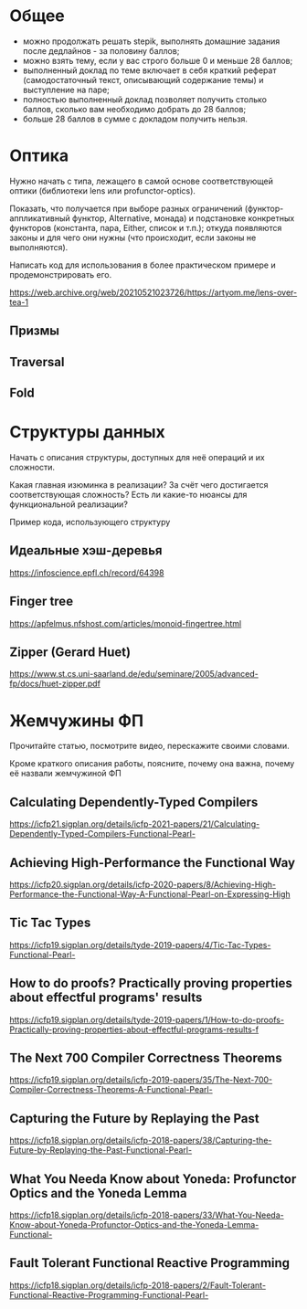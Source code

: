 # Общее

-   можно продолжать решать stepik, выполнять домашние задания после
    дедлайнов - за половину баллов;
-   можно взять тему, если у вас строго больше 0 и меньше 28 баллов;
-   выполненный доклад по теме включает в себя краткий реферат
    (самодостаточный текст, описывающий содержание темы) и выступление
    на паре;
-   полностью выполненный доклад позволяет получить столько баллов,
    сколько вам необходимо добрать до 28 баллов;
-   больше 28 баллов в сумме с докладом получить нельзя.

# Оптика

Нужно начать с типа, лежащего в самой основе соответствующей оптики (библиотеки lens или profunctor-optics).

Показать, что получается при выборе разных ограничений
(функтор-аппликативный функтор, Alternative, монада) и подстановке
конкретных функторов (константа, пара, Either, список и т.п.); откуда
появляются законы и для чего они нужны (что происходит, если законы не
выполняются).

Написать код для использования в более практическом примере и
продемонстрировать его.

<https://web.archive.org/web/20210521023726/https://artyom.me/lens-over-tea-1>

## Призмы

## Traversal

## Fold

# Структуры данных

Начать с описания структуры, доступных для неё операций и их сложности.

Какая главная изюминка в реализации? За счёт чего достигается
соответствующая сложность? Есть ли какие-то нюансы для функциональной
реализации?

Пример кода, использующего структуру

## Идеальные хэш-деревья

<https://infoscience.epfl.ch/record/64398>

## Finger tree

<https://apfelmus.nfshost.com/articles/monoid-fingertree.html>

## Zipper (Gerard Huet)

<https://www.st.cs.uni-saarland.de/edu/seminare/2005/advanced-fp/docs/huet-zipper.pdf>

# Жемчужины ФП

Прочитайте статью, посмотрите видео, перескажите своими словами.

Кроме краткого описания работы, поясните, почему она важна, почему её
назвали жемчужиной ФП

## Calculating Dependently-Typed Compilers

<https://icfp21.sigplan.org/details/icfp-2021-papers/21/Calculating-Dependently-Typed-Compilers-Functional-Pearl->

## Achieving High-Performance the Functional Way

<https://icfp20.sigplan.org/details/icfp-2020-papers/8/Achieving-High-Performance-the-Functional-Way-A-Functional-Pearl-on-Expressing-High>

## Tic Tac Types

<https://icfp19.sigplan.org/details/tyde-2019-papers/4/Tic-Tac-Types-Functional-Pearl->

## How to do proofs? Practically proving properties about effectful programs\' results

<https://icfp19.sigplan.org/details/tyde-2019-papers/1/How-to-do-proofs-Practically-proving-properties-about-effectful-programs-results-f>

## The Next 700 Compiler Correctness Theorems

<https://icfp19.sigplan.org/details/icfp-2019-papers/35/The-Next-700-Compiler-Correctness-Theorems-A-Functional-Pearl->

## Capturing the Future by Replaying the Past

<https://icfp18.sigplan.org/details/icfp-2018-papers/38/Capturing-the-Future-by-Replaying-the-Past-Functional-Pearl->

## What You Needa Know about Yoneda: Profunctor Optics and the Yoneda Lemma

<https://icfp18.sigplan.org/details/icfp-2018-papers/33/What-You-Needa-Know-about-Yoneda-Profunctor-Optics-and-the-Yoneda-Lemma-Functional->

## Fault Tolerant Functional Reactive Programming

<https://icfp18.sigplan.org/details/icfp-2018-papers/2/Fault-Tolerant-Functional-Reactive-Programming-Functional-Pearl->
